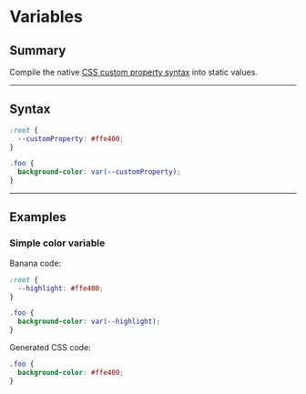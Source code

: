 # Variables

## Summary
Compile the native [CSS custom property syntax](https://www.w3.org/TR/css-variables/) into static values.

<hr>

## Syntax

```css
:root {
  --customProperty: #ffe400;
}

.foo {
  background-color: var(--customProperty);
}
```

<hr>

## Examples

### Simple color variable

Banana code:
```css
:root {
  --highlight: #ffe400;
}

.foo {
  background-color: var(--highlight);
}
```

Generated CSS code:
```css
.foo {
  background-color: #ffe400;
}
```
